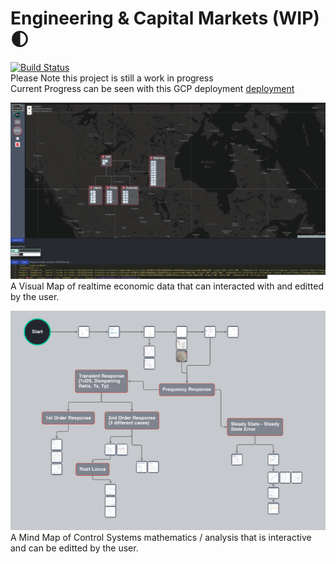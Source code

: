 # Engineering & Capital Markets (WIP) 🌓 
[![Build Status](https://travis-ci.org/dwyl/esta.svg?branch=master)](https://capital-markets-engineering.uk.r.appspot.com/JacobClaessens/CapitalMarkets/)  
Please Note this project is still a work in progress  
Current Progress can be seen with this GCP deployment [deployment](https://capital-markets-engineering.uk.r.appspot.com/JacobClaessens/CapitalMarkets/)

![alt text](assets/screenshot.png "Logo Title Text 1")  
A Visual Map of realtime economic data that can interacted with and editted by the user.  

![alt text](assets/eng-screen-cap.png "Logo Title Text 1")
A Mind Map of Control Systems mathematics / analysis that  is interactive and can be editted by the user.  